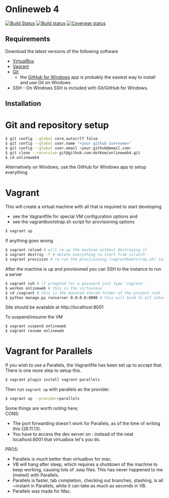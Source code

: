 Onlineweb 4
==========
[![Build Status](https://ci.online.ntnu.no/api/badges/dotKom/onlineweb4/status.svg?branch=develop)](https://ci.online.ntnu.no/dotKom/onlineweb4) [![Build status](https://ci.frigg.io/dotKom/onlineweb4/develop.svg)](https://ci.frigg.io/dotKom/onlineweb4/last/) [![Coverage status](https://ci.frigg.io/dotKom/onlineweb4/develop/coverage.svg)](https://ci.frigg.io/dotKom/onlineweb4/last/)

Requirements
------------

Download the latest versions of the following software

* [VirtualBox](https://www.virtualbox.org/wiki/Downloads)
* [Vagrant](https://www.vagrantup.com/downloads.html)
* [Git](http://git-scm.com)
    * the [GitHub for Windows](http://windows.github.com/) app is probably the easiest way to install and use Git on Windows
* SSH - On Windows SSH is included with Git/GitHub for Windows.

Installation
------------

# Git and repository setup
```bash
$ git config --global core.autocrlf false
$ git config --global user.name "<your github username>"
$ git config --global user.email <your.github@email.com>
$ git clone --recursive git@github.com:dotKom/onlineweb4.git
$ cd onlineweb4
```

Alternatively on Windows, use the GitHub for Windows app to setup everything

Vagrant
=======

This will create a virtual machine with all that is required to start developing

* see the Vagrantfile for special VM configuration options and
* see the vagrantbootstrap.sh script for provisioning options

```bash
$ vagrant up
```

If anything goes wrong
```bash
$ vagrant reload # will re-up the machine without destroying it
$ vagrant destroy -f # delete everything to start from scratch
$ vagrant provision # re-run the provisioning (vagrantbootstrap.sh) task
```

After the machine is up and provisioned you can SSH to the instance to run a server
```bash
$ vagrant ssh # if prompted for a password just type 'vagrant'
$ workon onlineweb # this is the virtualenv
$ cd /vagrant # this is the mounted shared folder of the project root
$ python manage.py runserver 0.0.0.0:8000 # this will bind to all interfaces on port 8000 (forwarded as 8001)
```

Site should be available at http://localhost:8001

To suspend/resume the VM
```bash
$ vagrant suspend onlineweb
$ vagrant resume onlineweb
```

Vagrant for Parallels
=====================

If you wish to use a Parallels, the Vagrantfile has been set up to accept that. There is one more step to setup this.
```bash
$ vagrant plugin install vagrant-parallels
```

Then run `vagrant up` with parallels as the provider.
```bash
$ vagrant up --provider=parallels
```

Some things are worth noting here;  
CONS:
* The port forwarding doesn't work for Parallels, as of the time of writing this (26.11.13).
* You have to access the dev server on <parallels-ip>:<some port> instead of the neat localhost:8001 that virtualbox let's you do.

PROS:
* Parallels is _much_ better than virtualbox for mac. 
* VB will hang after sleep, which requires a shutdown of the machine to keep working, causing lots of .swp files. This has never happened to me (melwil) with Parallels.
* Parallels is faster, tab completion, checking out branches, stashing, is all ~instant in Parallels, while it can take as much as seconds in VB.
* Parallels was made for Mac.
